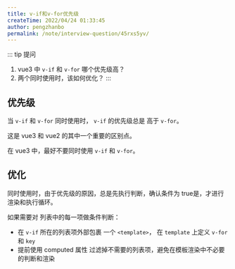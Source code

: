 ```yaml
---
title: v-if和v-for优先级
createTime: 2022/04/24 01:33:45
author: pengzhanbo
permalink: /note/interview-question/45rxs5yv/
---
```


::: tip 提问
1. vue3 中 `v-if` 和 `v-for` 哪个优先级高？
2. 两个同时使用时，该如何优化？
:::

## 优先级

当 `v-if` 和 `v-for` 同时使用时， `v-if` 的优先级总是 高于 `v-for`。

这是 vue3 和 vue2 的其中一个重要的区别点。

在 vue3 中，最好不要同时使用 `v-if` 和 `v-for`。

## 优化

同时使用时，由于优先级的原因，总是先执行判断，确认条件为 true是，才进行渲染和执行循环。

如果需要对 列表中的每一项做条件判断：

- 在 `v-if` 所在的列表项外部包裹 一个 `<template>`， 在 `template` 上定义 `v-for` 和 `key`
- 提前使用 computed 属性 过滤掉不需要的列表项，避免在模板渲染中不必要的判断和渲染
